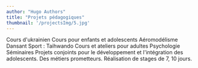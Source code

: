 ```yaml
---
author: "Hugo Authors"
title: "Projets pédagogiques"
thumbnail: '/projectsImg/5.jpg'
---
```


Cours d'ukrainien
Cours pour enfants et adolescents
Aéromodélisme
Dansant
Sport : Taihwando
Cours et ateliers pour adultes
Psychologie
Séminaires
Projets conjoints pour le développement et l'intégration des adolescents. Des métiers prometteurs. Réalisation de stages de 7, 10 jours.
